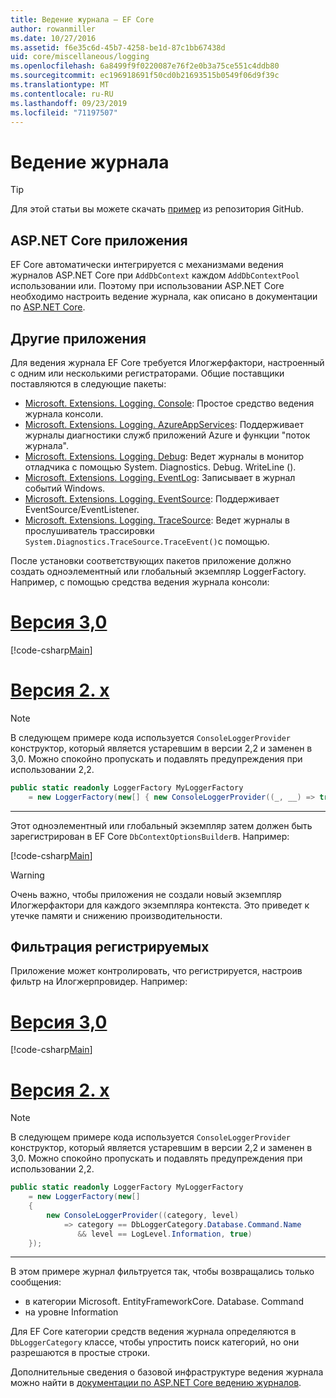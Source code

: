 ```yaml
---
title: Ведение журнала — EF Core
author: rowanmiller
ms.date: 10/27/2016
ms.assetid: f6e35c6d-45b7-4258-be1d-87c1bb67438d
uid: core/miscellaneous/logging
ms.openlocfilehash: 6a8499f9f0220087e76f2e0b3a75ce551c4ddb80
ms.sourcegitcommit: ec196918691f50cd0b21693515b0549f06d9f39c
ms.translationtype: MT
ms.contentlocale: ru-RU
ms.lasthandoff: 09/23/2019
ms.locfileid: "71197507"
---
```

# <a name="logging"></a>Ведение журнала

> [!TIP]  
> Для этой статьи вы можете скачать [пример](https://github.com/aspnet/EntityFramework.Docs/tree/master/samples/core/Miscellaneous/Logging) из репозитория GitHub.

## <a name="aspnet-core-applications"></a>ASP.NET Core приложения

EF Core автоматически интегрируется с механизмами ведения журналов ASP.NET Core при `AddDbContext` каждом `AddDbContextPool` использовании или. Поэтому при использовании ASP.NET Core необходимо настроить ведение журнала, как описано в документации по [ASP.NET Core](https://docs.microsoft.com/aspnet/core/fundamentals/logging?tabs=aspnetcore2x).

## <a name="other-applications"></a>Другие приложения

Для ведения журнала EF Core требуется Илогжерфактори, настроенный с одним или несколькими регистраторами. Общие поставщики поставляются в следующие пакеты:

* [Microsoft. Extensions. Logging. Console](https://www.nuget.org/packages/Microsoft.Extensions.Logging.Console/): Простое средство ведения журнала консоли.
* [Microsoft. Extensions. Logging. AzureAppServices](https://www.nuget.org/packages/Microsoft.Extensions.Logging.AzureAppServices/): Поддерживает журналы диагностики служб приложений Azure и функции "поток журнала".
* [Microsoft. Extensions. Logging. Debug](https://www.nuget.org/packages/Microsoft.Extensions.Logging.Debug/): Ведет журналы в монитор отладчика с помощью System. Diagnostics. Debug. WriteLine ().
* [Microsoft. Extensions. Logging. EventLog](https://www.nuget.org/packages/Microsoft.Extensions.Logging.EventLog/): Записывает в журнал событий Windows.
* [Microsoft. Extensions. Logging. EventSource](https://www.nuget.org/packages/Microsoft.Extensions.Logging.EventSource/): Поддерживает EventSource/EventListener.
* [Microsoft. Extensions. Logging. TraceSource](https://www.nuget.org/packages/Microsoft.Extensions.Logging.TraceSource/): Ведет журналы в прослушиватель трассировки `System.Diagnostics.TraceSource.TraceEvent()`с помощью.

После установки соответствующих пакетов приложение должно создать одноэлементный или глобальный экземпляр LoggerFactory. Например, с помощью средства ведения журнала консоли:

# <a name="version-30tabv3"></a>[Версия 3,0](#tab/v3)

[!code-csharp[Main](../../../samples/core/Miscellaneous/Logging/Logging/BloggingContext.cs#DefineLoggerFactory)]

# <a name="version-2xtabv2"></a>[Версия 2. x](#tab/v2)

> [!NOTE]
> В следующем примере кода используется `ConsoleLoggerProvider` конструктор, который является устаревшим в версии 2,2 и заменен в 3,0. Можно спокойно пропускать и подавлять предупреждения при использовании 2,2.

``` csharp
public static readonly LoggerFactory MyLoggerFactory
    = new LoggerFactory(new[] { new ConsoleLoggerProvider((_, __) => true, true) });
```

***

Этот одноэлементный или глобальный экземпляр затем должен быть зарегистрирован в EF Core `DbContextOptionsBuilder`в. Например:

[!code-csharp[Main](../../../samples/core/Miscellaneous/Logging/Logging/BloggingContext.cs#RegisterLoggerFactory)]

> [!WARNING]
> Очень важно, чтобы приложения не создали новый экземпляр Илогжерфактори для каждого экземпляра контекста. Это приведет к утечке памяти и снижению производительности.

## <a name="filtering-what-is-logged"></a>Фильтрация регистрируемых

Приложение может контролировать, что регистрируется, настроив фильтр на Илогжерпровидер. Например:

# <a name="version-30tabv3"></a>[Версия 3,0](#tab/v3)

[!code-csharp[Main](../../../samples/core/Miscellaneous/Logging/Logging/BloggingContextWithFiltering.cs#DefineLoggerFactory)]

# <a name="version-2xtabv2"></a>[Версия 2. x](#tab/v2)

> [!NOTE]
> В следующем примере кода используется `ConsoleLoggerProvider` конструктор, который является устаревшим в версии 2,2 и заменен в 3,0. Можно спокойно пропускать и подавлять предупреждения при использовании 2,2.

``` csharp
public static readonly LoggerFactory MyLoggerFactory
    = new LoggerFactory(new[]
    {
        new ConsoleLoggerProvider((category, level)
            => category == DbLoggerCategory.Database.Command.Name
               && level == LogLevel.Information, true)
    });
```

***

В этом примере журнал фильтруется так, чтобы возвращались только сообщения:
 * в категории Microsoft. EntityFrameworkCore. Database. Command
 * на уровне Information

Для EF Core категории средств ведения журнала определяются в `DbLoggerCategory` классе, чтобы упростить поиск категорий, но они разрешаются в простые строки.

Дополнительные сведения о базовой инфраструктуре ведения журнала можно найти в [документации по ASP.NET Core ведению журналов](https://docs.microsoft.com/aspnet/core/fundamentals/logging?tabs=aspnetcore2x).
